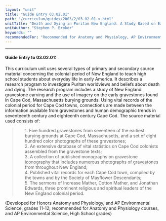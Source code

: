 ```yaml
---
layout: "unit"
title: "Guide Entry 03.02.01"
path: "/curriculum/guides/2003/2/03.02.01.x.html"
unitTitle: "Death and Dying in Puritan New England: A Study Based on Early Gravestones, Vital Records, and other Primary Sources Relating to Cape Cod, Massachusetts"
unitAuthor: "Stephen P. Broker"
keywords: ""
recommendedFor: "Recommended for Anatomy and Physiology, AP Environmental Science, grades 11-12."
---
```

<body>
<hr/>
<h4>
Guide Entry to 03.02.01:
</h4>
<p>
This curriculum unit uses several types of primary and secondary source material concerning the colonial period of New England to teach high school students about everyday life in early America.  It describes a research program to investigate Puritan worldviews and beliefs about death and dying.  The research program includes a study of New England gravestone carving and the use of imagery on the early gravestones found in Cape Cod, Massachusetts burying grounds.  Using vital records of the colonial period for Cape Cod towns, connections are made between the information available from gravestones and human demographic trends in seventeenth century and eighteenth century Cape Cod.  The source material used consists of:
</p>
<blockquote>
<ul style="list-style-type: none">
<li>
1. Five hundred gravestones from seventeen of the earliest burying grounds at Cape Cod, Massachusetts, and a set of eight hundred color photographs of these gravestones;
</li>
<li>
2. An extensive database of vital statistics on Cape Cod colonists assembled from the gravestone texts;
</li>
<li>
3. A collection of published monographs on gravestone iconography that includes numerous photographs of gravestones from throughout New England;
</li>
<li>
4. Published vital records for each Cape Cod town, compiled by the towns and by the Society of Mayflower Descendants;
</li>
<li>
5. The sermons of Increase Mather, Cotton Mather, and Jonathan Edwards, three prominent religious and spiritual leaders of the New England colonial period.
</li>
</ul>
</blockquote>
<p>
(Developed for Honors Anatomy and Physiology, and AP Environmental Science, grades 11-12; recommended for Anatomy and Physiology courses, and AP Environmental Science, High School grades)
</p>
</body>

